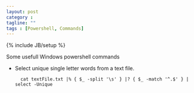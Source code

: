 ```yaml
---
layout: post
category : 
tagline: ""
tags : [Powershell, Commands]
---
```

{% include JB/setup %}

Some usefull Windows powershell commands

* Select unique single letter words from a text file.

        cat textFile.txt |% { $_ -split '\s' } |? { $_ -match '^.$' } | select -Unique

